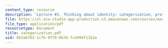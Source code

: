 ```yaml
---
content_type: resource
description: 'Lecture #2. Thinking about identity: categorization, prototypes, stereotypes.'
file: https://ol-ocw-studio-app-production.s3.amazonaws.com/courses/mas-963-techno-identity-who-we-are-and-how-we-perceive-ourselves-and-others-spring-2002/0b5ab7621c7b9f700b34fce994f11b1e_categorization.pdf
file_type: application/pdf
resourcetype: Document
title: categorization.pdf
uid: 0b5ab762-1c7b-9f70-0b34-fce994f11b1e
---
```


